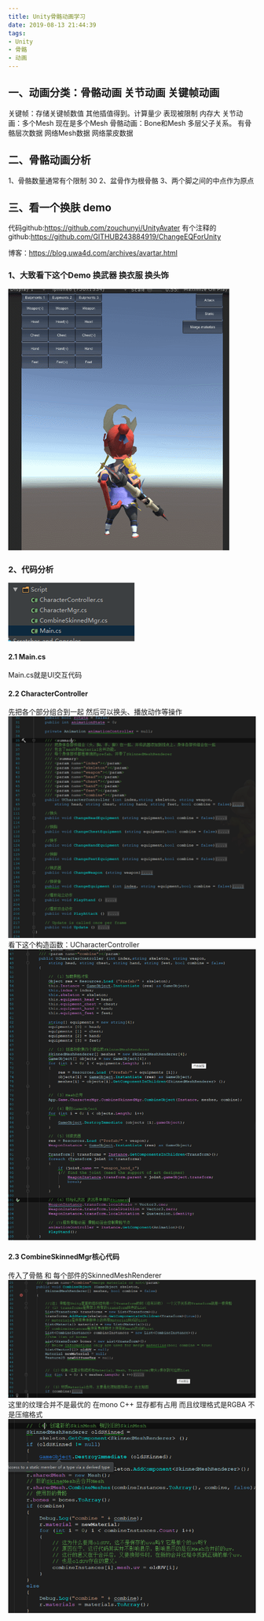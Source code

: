 ```yaml
---
title: Unity骨骼动画学习
date: 2019-08-13 21:44:39
tags: 
- Unity
- 骨骼
- 动画
---
```



## 一、动画分类：骨骼动画 关节动画 关键帧动画
关键帧：存储关键帧数值 其他插值得到。计算量少 表现被限制 内存大
关节动画：多个Mesh  现在是多个Mesh
骨骼动画：Bone和Mesh 多层父子关系。 有骨骼层次数据  网络Mesh数据  网络蒙皮数据 

<!-- more -->

## 二、骨骼动画分析
1、骨骼数量通常有个限制 30
2、盆骨作为根骨骼
3、两个脚之间的中点作为原点

## 三、看一个换肤 demo
代码github:https://github.com/zouchunyi/UnityAvater
有个注释的github:https://github.com/GITHUB243884919/ChangeEQForUnity

博客：https://blog.uwa4d.com/archives/avartar.html

### 1、大致看下这个Demo 换武器 换衣服 换头饰
![](Img/demo.gif)


### 2、代码分析
![](Img/2019-08-13-21-56-41.png)
#### 2.1 Main.cs
Main.cs就是UI交互代码 
#### 2.2 CharacterController
先把各个部分组合到一起 然后可以换头、播放动作等操作
![](Img/2019-08-13-22-15-17.png)
看下这个构造函数：UCharacterController
![](Img/2019-08-14-12-59-05.png)
#### 2.3 CombineSkinnedMgr核心代码
传入了骨骼 和 每个部件的SkinnedMeshRenderer
![](Img/2019-08-14-13-51-42.png)
这里的纹理合并不是最优的 在mono C++ 显存都有占用 而且纹理格式是RGBA 不是压缩格式
![](Img/2019-08-14-13-56-13.png)



